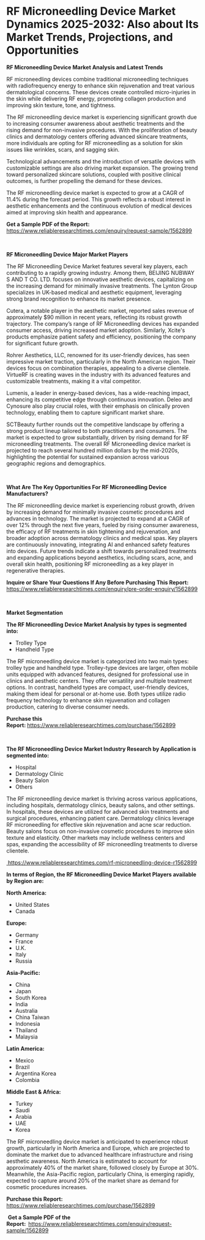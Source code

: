 <p><h1>RF Microneedling Device Market Dynamics 2025-2032: Also about Its Market Trends, Projections, and Opportunities</h1></p><p><strong>RF Microneedling Device Market Analysis and Latest Trends</strong></p>
<p><p>RF microneedling devices combine traditional microneedling techniques with radiofrequency energy to enhance skin rejuvenation and treat various dermatological concerns. These devices create controlled micro-injuries in the skin while delivering RF energy, promoting collagen production and improving skin texture, tone, and tightness.</p><p>The RF microneedling device market is experiencing significant growth due to increasing consumer awareness about aesthetic treatments and the rising demand for non-invasive procedures. With the proliferation of beauty clinics and dermatology centers offering advanced skincare treatments, more individuals are opting for RF microneedling as a solution for skin issues like wrinkles, scars, and sagging skin. </p><p>Technological advancements and the introduction of versatile devices with customizable settings are also driving market expansion. The growing trend toward personalized skincare solutions, coupled with positive clinical outcomes, is further propelling the demand for these devices. </p><p>The RF microneedling device market is expected to grow at a CAGR of 11.4% during the forecast period. This growth reflects a robust interest in aesthetic enhancements and the continuous evolution of medical devices aimed at improving skin health and appearance.</p></p>
<p><strong>Get a Sample PDF of the Report:&nbsp;</strong> <a href="https://www.reliableresearchtimes.com/enquiry/request-sample/1562899?utm_campaign=2007&utm_medium=2&utm_source=Github&utm_content=ia&utm_term=13042025&utm_id=rf-microneedling-device">https://www.reliableresearchtimes.com/enquiry/request-sample/1562899</a></p>
<p>&nbsp;</p>
<p><strong>RF Microneedling Device Major Market Players</strong></p>
<p><p>The RF Microneedling Device Market features several key players, each contributing to a rapidly growing industry. Among them, BEIJING NUBWAY S AND T CO. LTD. focuses on innovative aesthetic devices, capitalizing on the increasing demand for minimally invasive treatments. The Lynton Group specializes in UK-based medical and aesthetic equipment, leveraging strong brand recognition to enhance its market presence.</p><p>Cutera, a notable player in the aesthetic market, reported sales revenue of approximately $90 million in recent years, reflecting its robust growth trajectory. The company’s range of RF Microneedling devices has expanded consumer access, driving increased market adoption. Similarly, Xcite's products emphasize patient safety and efficiency, positioning the company for significant future growth.</p><p>Rohrer Aesthetics, LLC, renowned for its user-friendly devices, has seen impressive market traction, particularly in the North American region. Their devices focus on combination therapies, appealing to a diverse clientele. VirtueRF is creating waves in the industry with its advanced features and customizable treatments, making it a vital competitor.</p><p>Lumenis, a leader in energy-based devices, has a wide-reaching impact, enhancing its competitive edge through continuous innovation. Deleo and Cynosure also play crucial roles, with their emphasis on clinically proven technology, enabling them to capture significant market share.</p><p>SCTBeauty further rounds out the competitive landscape by offering a strong product lineup tailored to both practitioners and consumers. The market is expected to grow substantially, driven by rising demand for RF microneedling treatments. The overall RF Microneedling device market is projected to reach several hundred million dollars by the mid-2020s, highlighting the potential for sustained expansion across various geographic regions and demographics.</p></p>
<p>&nbsp;</p>
<p><strong>What Are The Key Opportunities For RF Microneedling Device Manufacturers?</strong></p>
<p><p>The RF microneedling device market is experiencing robust growth, driven by increasing demand for minimally invasive cosmetic procedures and advances in technology. The market is projected to expand at a CAGR of over 12% through the next five years, fueled by rising consumer awareness, the efficacy of RF treatments in skin tightening and rejuvenation, and broader adoption across dermatology clinics and medical spas. Key players are continuously innovating, integrating AI and enhanced safety features into devices. Future trends indicate a shift towards personalized treatments and expanding applications beyond aesthetics, including scars, acne, and overall skin health, positioning RF microneedling as a key player in regenerative therapies.</p></p>
<p><strong>Inquire or Share Your Questions If Any Before Purchasing This Report:</strong> <a href="https://www.reliableresearchtimes.com/enquiry/pre-order-enquiry/1562899?utm_campaign=2007&utm_medium=2&utm_source=Github&utm_content=ia&utm_term=13042025&utm_id=rf-microneedling-device">https://www.reliableresearchtimes.com/enquiry/pre-order-enquiry/1562899</a></p>
<p>&nbsp;</p>
<p><strong>Market Segmentation</strong></p>
<p><strong>The RF Microneedling Device Market Analysis by types is segmented into:</strong></p>
<p><ul><li>Trolley Type</li><li>Handheld Type</li></ul></p>
<p><p>The RF microneedling device market is categorized into two main types: trolley type and handheld type. Trolley-type devices are larger, often mobile units equipped with advanced features, designed for professional use in clinics and aesthetic centers. They offer versatility and multiple treatment options. In contrast, handheld types are compact, user-friendly devices, making them ideal for personal or at-home use. Both types utilize radio frequency technology to enhance skin rejuvenation and collagen production, catering to diverse consumer needs.</p></p>
<p><strong>Purchase this Report:&nbsp;</strong><a href="https://www.reliableresearchtimes.com/purchase/1562899?utm_campaign=2007&utm_medium=2&utm_source=Github&utm_content=ia&utm_term=13042025&utm_id=rf-microneedling-device">https://www.reliableresearchtimes.com/purchase/1562899</a></p>
<p>&nbsp;</p>
<p><strong>The RF Microneedling Device Market Industry Research by Application is segmented into:</strong></p>
<p><ul><li>Hospital</li><li>Dermatology Clinic</li><li>Beauty Salon</li><li>Others</li></ul></p>
<p><p>The RF microneedling device market is thriving across various applications, including hospitals, dermatology clinics, beauty salons, and other settings. In hospitals, these devices are utilized for advanced skin treatments and surgical procedures, enhancing patient care. Dermatology clinics leverage RF microneedling for effective skin rejuvenation and acne scar reduction. Beauty salons focus on non-invasive cosmetic procedures to improve skin texture and elasticity. Other markets may include wellness centers and spas, expanding the accessibility of RF microneedling treatments to diverse clientele.</p></p>
<p><a href="https://www.reliableresearchtimes.com/rf-microneedling-device-r1562899?utm_campaign=2007&utm_medium=2&utm_source=Github&utm_content=ia&utm_term=13042025&utm_id=rf-microneedling-device">&nbsp;https://www.reliableresearchtimes.com/rf-microneedling-device-r1562899</a></p>
<p><strong>In terms of Region, the RF Microneedling Device Market Players available by Region are:</strong></p>
<p>
    <p> <strong> North America: </strong>
        <ul>
            <li>United States</li>
            <li>Canada</li>
        </ul>
        </p> 
    <p> <strong> Europe: </strong>
        <ul>
            <li>Germany</li>
            <li>France</li>
            <li>U.K.</li>
            <li>Italy</li>
            <li>Russia</li>
        </ul>
        </p> 
    <p> <strong> Asia-Pacific: </strong>
        <ul>
            <li>China</li>
            <li>Japan</li>
            <li>South Korea</li>
            <li>India</li>
            <li>Australia</li>
            <li>China Taiwan</li>
            <li>Indonesia</li>
            <li>Thailand</li>
            <li>Malaysia</li>
        </ul>
        </p> 
    <p> <strong> Latin America: </strong>
        <ul>
            <li>Mexico</li>
            <li>Brazil</li>
            <li>Argentina Korea</li>
            <li>Colombia</li>
        </ul>
        </p> 
    <p> <strong> Middle East & Africa: </strong>
        <ul>
            <li>Turkey</li>
            <li>Saudi</li>
            <li>Arabia</li>
            <li>UAE</li>
            <li>Korea</li>
        </ul>
    </p>
    </p>
<p><p>The RF microneedling device market is anticipated to experience robust growth, particularly in North America and Europe, which are projected to dominate the market due to advanced healthcare infrastructure and rising aesthetic awareness. North America is estimated to account for approximately 40% of the market share, followed closely by Europe at 30%. Meanwhile, the Asia-Pacific region, particularly China, is emerging rapidly, expected to capture around 20% of the market share as demand for cosmetic procedures increases.</p></p>
<p><strong>Purchase this Report: </strong><a href="https://www.reliableresearchtimes.com/purchase/1562899?utm_campaign=2007&utm_medium=2&utm_source=Github&utm_content=ia&utm_term=13042025&utm_id=rf-microneedling-device">https://www.reliableresearchtimes.com/purchase/1562899</a></p>
<p>&nbsp;<strong>Get a Sample PDF of the Report:&nbsp;&nbsp;</strong><a href="https://www.reliableresearchtimes.com/enquiry/request-sample/1562899?utm_campaign=2007&utm_medium=2&utm_source=Github&utm_content=ia&utm_term=13042025&utm_id=rf-microneedling-device">https://www.reliableresearchtimes.com/enquiry/request-sample/1562899</a></p>
<p><strong></strong></p>
<p><p></p><p></p><p></p></p>